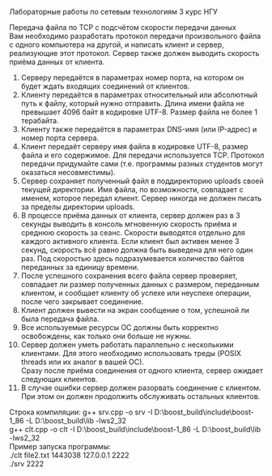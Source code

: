 Лабораторные работы по сетевым технологиям 3 курс НГУ

Передача файла по ТСР с подсчётом скорости передачи данных  
Вам необходимо разработать протокол передачи произвольного файла с одного компьютера на другой, и написать клиент и сервер, реализующие этот протокол. Сервер также должен выводить скорость приёма данных от клиента.
1. Серверу передаётся в параметрах номер порта, на котором он будет ждать входящих соединений от клиентов.  
2. Клиенту передаётся в параметрах относительный или абсолютный путь к файлу, который нужно отправить.  Длина имени файла не превышает 4096 байт в кодировке UTF-8. Размер файла не более 1 терабайта.  
3. Клиенту также передаётся в параметрах DNS-имя (или IP-адрес) и номер порта сервера.  
4. Клиент передаёт серверу имя файла в кодировке UTF-8, размер файла и его содержимое. Для передачи используется ТСР. Протокол передачи придумайте сами (т.е. программы разных студентов могут оказаться несовместимы).  
5. Сервер сохраняет полученный файл в поддиректорию uploads своей текущей директории. Имя файла, по возможности, совпадает с именем, которое передал клиент. Сервер никогда не должен писать за пределы директории uploads.  
6. В процессе приёма данных от клиента, сервер должен раз в 3 секунды выводить в консоль мгновенную скорость приёма и среднюю скорость за сеанс. Скорости выводятся отдельно для каждого активного клиента. Если клиент был активен менее 3 секунд, скорость всё равно должна быть выведена для него один раз. Под скоростью здесь подразумевается количество байтов переданных за единицу времени.  
7. После успешного сохранения всего файла сервер проверяет, совпадает ли размер полученных данных с размером, переданным клиентом, и сообщает клиенту об
успехе или неуспехе операции, после чего закрывает соединение.  
8. Клиент должен вывести на экран сообщение о том, успешной ли была передача файла.  
9. Все используемые ресурсы ОС должны быть корректно освобождены, как только они больше не нужны.  
10. Сервер должен уметь работать параллельно с несколькими клиентами. Для этого необходимо использовать треды (POSIX threads или их аналог в вашей ОС).  
Сразу после приёма соединения от одного клиента, сервер ожидает следующих
клиентов.  
11. В случае ошибки сервер должен разорвать соединение с клиентом. При этом он должен продолжить обслуживать остальных клиентов.  

Строка компиляции: g++ srv.cpp -o srv -I D:\boost_build\include\boost-1_86 -L D:\boost_build\lib -lws2_32  
g++ clt.cpp -o clt -I D:\boost_build\include\boost-1_86 -L D:\boost_build\lib -lws2_32  
Пример запуска программы:  
./clt file2.txt 1443038 127.0.0.1 2222  
./srv 2222  